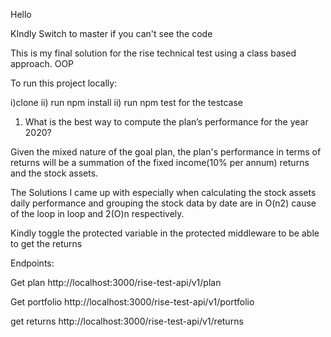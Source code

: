 
Hello 


KIndly Switch to master if you can't see the code


This is my final solution for the rise technical test using a class based approach. OOP

To run this project locally:

i)clone 
ii) run npm install
ii) run npm test for the testcase



1) What is the best way to compute the plan’s performance for the year 2020?

Given the mixed nature of the goal plan, the plan's performance in terms of returns will be a summation of the fixed income(10% per annum) returns and the stock assets.


The Solutions I came up with especially when calculating the stock assets daily performance and grouping the stock data by date are in O(n2) cause of the loop in loop and 2(O)n respectively. 


Kindly toggle the protected variable in the protected middleware to be able to get the returns

Endpoints: 

Get plan
http://localhost:3000/rise-test-api/v1/plan

Get portfolio
http://localhost:3000/rise-test-api/v1/portfolio


get returns
http://localhost:3000/rise-test-api/v1/returns






